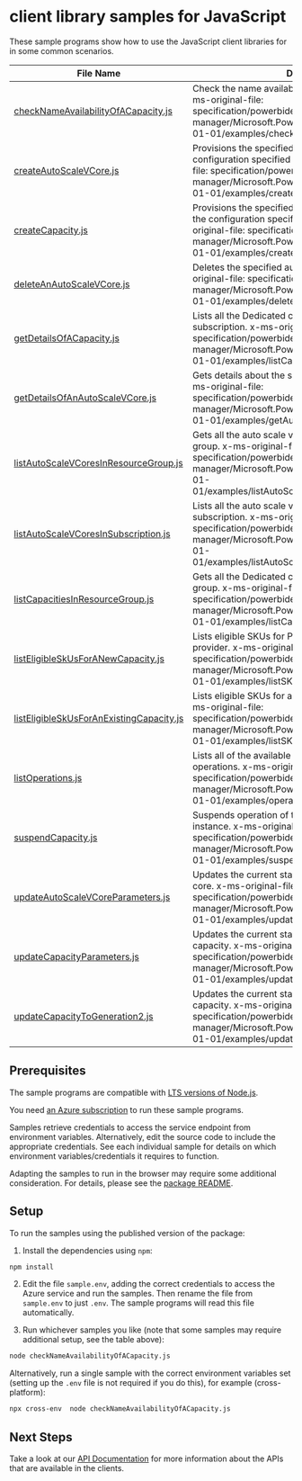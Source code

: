 # client library samples for JavaScript

These sample programs show how to use the JavaScript client libraries for in some common scenarios.

| **File Name**                                                                     | **Description**                                                                                                                                                                                                                                     |
| --------------------------------------------------------------------------------- | --------------------------------------------------------------------------------------------------------------------------------------------------------------------------------------------------------------------------------------------------- |
| [checkNameAvailabilityOfACapacity.js][checknameavailabilityofacapacity]           | Check the name availability in the target location. x-ms-original-file: specification/powerbidedicated/resource-manager/Microsoft.PowerBIdedicated/stable/2021-01-01/examples/checkNameAvailability.json                                            |
| [createAutoScaleVCore.js][createautoscalevcore]                                   | Provisions the specified auto scale v-core based on the configuration specified in the request. x-ms-original-file: specification/powerbidedicated/resource-manager/Microsoft.PowerBIdedicated/stable/2021-01-01/examples/createAutoScaleVCore.json |
| [createCapacity.js][createcapacity]                                               | Provisions the specified Dedicated capacity based on the configuration specified in the request. x-ms-original-file: specification/powerbidedicated/resource-manager/Microsoft.PowerBIdedicated/stable/2021-01-01/examples/createCapacity.json      |
| [deleteAnAutoScaleVCore.js][deleteanautoscalevcore]                               | Deletes the specified auto scale v-core. x-ms-original-file: specification/powerbidedicated/resource-manager/Microsoft.PowerBIdedicated/stable/2021-01-01/examples/deleteAutoScaleVCore.json                                                        |
| [getDetailsOfACapacity.js][getdetailsofacapacity]                                 | Lists all the Dedicated capacities for the given subscription. x-ms-original-file: specification/powerbidedicated/resource-manager/Microsoft.PowerBIdedicated/stable/2021-01-01/examples/listCapacitiesInSubscription.json                          |
| [getDetailsOfAnAutoScaleVCore.js][getdetailsofanautoscalevcore]                   | Gets details about the specified auto scale v-core. x-ms-original-file: specification/powerbidedicated/resource-manager/Microsoft.PowerBIdedicated/stable/2021-01-01/examples/getAutoScaleVCore.json                                                |
| [listAutoScaleVCoresInResourceGroup.js][listautoscalevcoresinresourcegroup]       | Gets all the auto scale v-cores for the given resource group. x-ms-original-file: specification/powerbidedicated/resource-manager/Microsoft.PowerBIdedicated/stable/2021-01-01/examples/listAutoScaleVCoresInResourceGroup.json                     |
| [listAutoScaleVCoresInSubscription.js][listautoscalevcoresinsubscription]         | Lists all the auto scale v-cores for the given subscription. x-ms-original-file: specification/powerbidedicated/resource-manager/Microsoft.PowerBIdedicated/stable/2021-01-01/examples/listAutoScaleVCoresInSubscription.json                       |
| [listCapacitiesInResourceGroup.js][listcapacitiesinresourcegroup]                 | Gets all the Dedicated capacities for the given resource group. x-ms-original-file: specification/powerbidedicated/resource-manager/Microsoft.PowerBIdedicated/stable/2021-01-01/examples/listCapacitiesInResourceGroup.json                        |
| [listEligibleSkUsForANewCapacity.js][listeligibleskusforanewcapacity]             | Lists eligible SKUs for PowerBI Dedicated resource provider. x-ms-original-file: specification/powerbidedicated/resource-manager/Microsoft.PowerBIdedicated/stable/2021-01-01/examples/listSKUsForNew.json                                          |
| [listEligibleSkUsForAnExistingCapacity.js][listeligibleskusforanexistingcapacity] | Lists eligible SKUs for a PowerBI Dedicated resource. x-ms-original-file: specification/powerbidedicated/resource-manager/Microsoft.PowerBIdedicated/stable/2021-01-01/examples/listSKUsForExisting.json                                            |
| [listOperations.js][listoperations]                                               | Lists all of the available PowerBIDedicated REST API operations. x-ms-original-file: specification/powerbidedicated/resource-manager/Microsoft.PowerBIdedicated/stable/2021-01-01/examples/operations.json                                          |
| [suspendCapacity.js][suspendcapacity]                                             | Suspends operation of the specified dedicated capacity instance. x-ms-original-file: specification/powerbidedicated/resource-manager/Microsoft.PowerBIdedicated/stable/2021-01-01/examples/suspendCapacity.json                                     |
| [updateAutoScaleVCoreParameters.js][updateautoscalevcoreparameters]               | Updates the current state of the specified auto scale v-core. x-ms-original-file: specification/powerbidedicated/resource-manager/Microsoft.PowerBIdedicated/stable/2021-01-01/examples/updateAutoScaleVCore.json                                   |
| [updateCapacityParameters.js][updatecapacityparameters]                           | Updates the current state of the specified Dedicated capacity. x-ms-original-file: specification/powerbidedicated/resource-manager/Microsoft.PowerBIdedicated/stable/2021-01-01/examples/updateCapacity.json                                        |
| [updateCapacityToGeneration2.js][updatecapacitytogeneration2]                     | Updates the current state of the specified Dedicated capacity. x-ms-original-file: specification/powerbidedicated/resource-manager/Microsoft.PowerBIdedicated/stable/2021-01-01/examples/updateToGen2.json                                          |

## Prerequisites

The sample programs are compatible with [LTS versions of Node.js](https://nodejs.org/about/releases/).

You need [an Azure subscription][freesub] to run these sample programs.

Samples retrieve credentials to access the service endpoint from environment variables. Alternatively, edit the source code to include the appropriate credentials. See each individual sample for details on which environment variables/credentials it requires to function.

Adapting the samples to run in the browser may require some additional consideration. For details, please see the [package README][package].

## Setup

To run the samples using the published version of the package:

1. Install the dependencies using `npm`:

```bash
npm install
```

2. Edit the file `sample.env`, adding the correct credentials to access the Azure service and run the samples. Then rename the file from `sample.env` to just `.env`. The sample programs will read this file automatically.

3. Run whichever samples you like (note that some samples may require additional setup, see the table above):

```bash
node checkNameAvailabilityOfACapacity.js
```

Alternatively, run a single sample with the correct environment variables set (setting up the `.env` file is not required if you do this), for example (cross-platform):

```bash
npx cross-env  node checkNameAvailabilityOfACapacity.js
```

## Next Steps

Take a look at our [API Documentation][apiref] for more information about the APIs that are available in the clients.

[checknameavailabilityofacapacity]: https://github.com/Azure/azure-sdk-for-js/blob/main/sdk/powerbidedicated/arm-powerbidedicated/samples/v3/javascript/checkNameAvailabilityOfACapacity.js
[createautoscalevcore]: https://github.com/Azure/azure-sdk-for-js/blob/main/sdk/powerbidedicated/arm-powerbidedicated/samples/v3/javascript/createAutoScaleVCore.js
[createcapacity]: https://github.com/Azure/azure-sdk-for-js/blob/main/sdk/powerbidedicated/arm-powerbidedicated/samples/v3/javascript/createCapacity.js
[deleteanautoscalevcore]: https://github.com/Azure/azure-sdk-for-js/blob/main/sdk/powerbidedicated/arm-powerbidedicated/samples/v3/javascript/deleteAnAutoScaleVCore.js
[getdetailsofacapacity]: https://github.com/Azure/azure-sdk-for-js/blob/main/sdk/powerbidedicated/arm-powerbidedicated/samples/v3/javascript/getDetailsOfACapacity.js
[getdetailsofanautoscalevcore]: https://github.com/Azure/azure-sdk-for-js/blob/main/sdk/powerbidedicated/arm-powerbidedicated/samples/v3/javascript/getDetailsOfAnAutoScaleVCore.js
[listautoscalevcoresinresourcegroup]: https://github.com/Azure/azure-sdk-for-js/blob/main/sdk/powerbidedicated/arm-powerbidedicated/samples/v3/javascript/listAutoScaleVCoresInResourceGroup.js
[listautoscalevcoresinsubscription]: https://github.com/Azure/azure-sdk-for-js/blob/main/sdk/powerbidedicated/arm-powerbidedicated/samples/v3/javascript/listAutoScaleVCoresInSubscription.js
[listcapacitiesinresourcegroup]: https://github.com/Azure/azure-sdk-for-js/blob/main/sdk/powerbidedicated/arm-powerbidedicated/samples/v3/javascript/listCapacitiesInResourceGroup.js
[listeligibleskusforanewcapacity]: https://github.com/Azure/azure-sdk-for-js/blob/main/sdk/powerbidedicated/arm-powerbidedicated/samples/v3/javascript/listEligibleSkUsForANewCapacity.js
[listeligibleskusforanexistingcapacity]: https://github.com/Azure/azure-sdk-for-js/blob/main/sdk/powerbidedicated/arm-powerbidedicated/samples/v3/javascript/listEligibleSkUsForAnExistingCapacity.js
[listoperations]: https://github.com/Azure/azure-sdk-for-js/blob/main/sdk/powerbidedicated/arm-powerbidedicated/samples/v3/javascript/listOperations.js
[suspendcapacity]: https://github.com/Azure/azure-sdk-for-js/blob/main/sdk/powerbidedicated/arm-powerbidedicated/samples/v3/javascript/suspendCapacity.js
[updateautoscalevcoreparameters]: https://github.com/Azure/azure-sdk-for-js/blob/main/sdk/powerbidedicated/arm-powerbidedicated/samples/v3/javascript/updateAutoScaleVCoreParameters.js
[updatecapacityparameters]: https://github.com/Azure/azure-sdk-for-js/blob/main/sdk/powerbidedicated/arm-powerbidedicated/samples/v3/javascript/updateCapacityParameters.js
[updatecapacitytogeneration2]: https://github.com/Azure/azure-sdk-for-js/blob/main/sdk/powerbidedicated/arm-powerbidedicated/samples/v3/javascript/updateCapacityToGeneration2.js
[apiref]: https://docs.microsoft.com/javascript/api/@azure/arm-powerbidedicated?view=azure-node-preview
[freesub]: https://azure.microsoft.com/free/
[package]: https://github.com/Azure/azure-sdk-for-js/tree/main/sdk/powerbidedicated/arm-powerbidedicated/README.md
